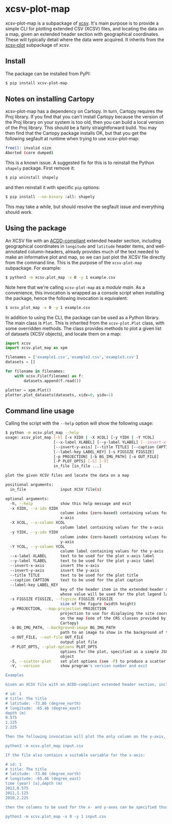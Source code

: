 # xcsv-plot-map

xcsv-plot-map is a subpackage of [xcsv](https://github.com/paul-breen/xcsv).  It's main purpose is to provide a simple CLI for plotting extended CSV (XCSV) files, and locating the data on a map, given an extended header section with geographical coordinates.  These will typically detail where the data were acquired.  It inherits from the [xcsv-plot](https://pypi.org/project/xcsv-plot) subpackage of xcsv.

## Install

The package can be installed from PyPI:

```bash
$ pip install xcsv-plot-map
```

## Notes on installing Cartopy

xcsv-plot-map has a dependency on Cartopy.  In turn, Cartopy requires the Proj library.  If you find that you can't install Cartopy because the version of the Proj library on your system is too old, then you can build a local version of the Proj library.  This should be a fairly straightforward build.  You may then find that the Cartopy package installs OK, but that you get the following segfault at runtime when trying to use xcsv-plot-map:

```bash
free(): invalid size
Aborted (core dumped)
```

This is a known issue.  A suggested fix for this is to reinstall the Python `shapely` package.  First remove it:

```bash
$ pip uninstall shapely
```

and then reinstall it with specific `pip` options:

```bash
$ pip install --no-binary :all: shapely
```

This may take a while, but should resolve the segfault issue and everything should work.

## Using the package

An XCSV file with an [ACDD-compliant](https://wiki.esipfed.org/Attribute_Convention_for_Data_Discovery_1-3) extended header section, including geographical coordinates in `longitude` and `latitude` header items, and well-annotated column-headers, already provides much of the text needed to make an informative plot and map, so we can just plot the XCSV file directly from the command line.  This is the purpose of the `xcsv-plot-map` subpackage.  For example:

```bash
$ python3 -m xcsv.plot_map -x 0 -y 1 example.csv
```

Note here that we're calling `xcsv-plot-map` as a *module main*.  As a convenience, this invocation is wrapped as a console script when installing the package, hence the following invocation is equivalent:

```bash
$ xcsv_plot_map -x 0 -y 1 example.csv
```

In addition to using the CLI, the package can be used as a Python library.  The main class is `Plot`.  This is inherited from the `xcsv-plot.Plot` class, with some overridden methods.  The class provides methods to plot a given list of datasets (XCSV objects), and locate them on a map:

```python
import xcsv
import xcsv.plot_map as xpm

filenames = ['example1.csv','example2.csv','example3.csv']
datasets = []

for filename in filenames:
    with xcsv.File(filename) as f:
        datasets.append(f.read())

plotter = xpm.Plot()
plotter.plot_datasets(datasets, xidx=0, yidx=1)
```

## Command line usage

Calling the script with the `--help` option will show the following usage:

```bash
$ python -m xcsv.plot_map --help
usage: xcsv_plot_map [-h] [-x XIDX | -X XCOL] [-y YIDX | -Y YCOL]
                     [--x-label XLABEL] [--y-label YLABEL] [--invert-x-axis]
                     [--invert-y-axis] [--title TITLE] [--caption CAPTION]
                     [--label-key LABEL_KEY] [-s FIGSIZE FIGSIZE]
                     [-p PROJECTION] [-b BG_IMG_PATH] [-o OUT_FILE]
                     [-P PLOT_OPTS] [-S] [-V]
                     in_file [in_file ...]

plot the given XCSV files and locate the data on a map

positional arguments:
  in_file               input XCSV file(s)

optional arguments:
  -h, --help            show this help message and exit
  -x XIDX, --x-idx XIDX
                        column index (zero-based) containing values for the
                        x-axis
  -X XCOL, --x-column XCOL
                        column label containing values for the x-axis
  -y YIDX, --y-idx YIDX
                        column index (zero-based) containing values for the
                        y-axis
  -Y YCOL, --y-column YCOL
                        column label containing values for the y-axis
  --x-label XLABEL      text to be used for the plot x-axis label
  --y-label YLABEL      text to be used for the plot y-axis label
  --invert-x-axis       invert the x-axis
  --invert-y-axis       invert the y-axis
  --title TITLE         text to be used for the plot title
  --caption CAPTION     text to be used for the plot caption
  --label-key LABEL_KEY
                        key of the header item in the extended header section
                        whose value will be used for the plot legend label
  -s FIGSIZE FIGSIZE, --figsize FIGSIZE FIGSIZE
                        size of the figure (width height)
  -p PROJECTION, --map-projection PROJECTION
                        projection to use for displaying the site coordinates
                        on the map (one of the CRS classes provided by
                        Cartopy)
  -b BG_IMG_PATH, --background-image BG_IMG_PATH
                        path to an image to show in the background of the plot
  -o OUT_FILE, --out-file OUT_FILE
                        output plot file
  -P PLOT_OPTS, --plot-options PLOT_OPTS
                        options for the plot, specified as a simple JSON
                        object
  -S, --scatter-plot    set plot options (see -P) to produce a scatter plot
  -V, --version         show program's version number and exit

Examples

Given an XCSV file with an ACDD-compliant extended header section, including geographical coordinates in longitude and latitude, and a single column (at column 0) of data values:

# id: 1
# title: The title
# latitude: -73.86 (degree_north)
# longitude: -65.46 (degree_east)
depth (m)
0.575
1.125
2.225

Then the following invocation will plot the only column on the y-axis, with the x-axis the indices of the data points, and will locate the coordinates on a map:

python3 -m xcsv.plot_map input.csv

If the file also contains a suitable variable for the x-axis:

# id: 1
# title: The title
# latitude: -73.86 (degree_north)
# longitude: -65.46 (degree_east)
time (year) [a],depth (m)
2012,0.575
2011,1.125
2010,2.225

then the columns to be used for the x- and y-axes can be specified thus:

python3 -m xcsv.plot_map -x 0 -y 1 input.csv
```

